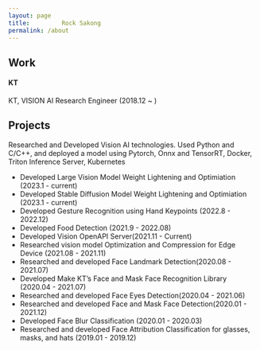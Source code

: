 ```yaml
---
layout: page
title:         Rock Sakong
permalink: /about
---
```



## Work
#### KT
KT, VISION AI Research Engineer (2018.12 ~ )


## Projects

Researched and Developed Vision AI technologies.
Used Python and C/C++, and deployed a model using Pytorch, Onnx and TensorRT, Docker, Triton Inference Server, Kubernetes

- Developed Large Vision Model Weight Lightening and Optimiation (2023.1 - current)
- Developed Stable Diffusion Model Weight Lightening and Optimiation (2023.1 - current)
- Developed Gesture Recognition using Hand Keypoints (2022.8 - 2022.12)
- Developed Food Detection (2021.9 - 2022.08)
- Developed Vision OpenAPI Server(2021.11 - Current)
- Researched vision model Optimization and Compression for Edge Device (2021.08 - 2021.11)
- Researched and developed Face Landmark Detection(2020.08 - 2021.07)
- Developed Make KT’s Face and Mask Face Recognition Library (2020.04 - 2021.07)
- Researched and developed Face Eyes Detection(2020.04 - 2021.06)
- Researched and developed Face and Mask Face Detection(2020.01 - 2021.12)
- Developed Face Blur Classification (2020.01 - 2020.03)
- Researched and developed Face Attribution Classification for glasses, masks, and hats (2019.01 - 2019.12)
        
